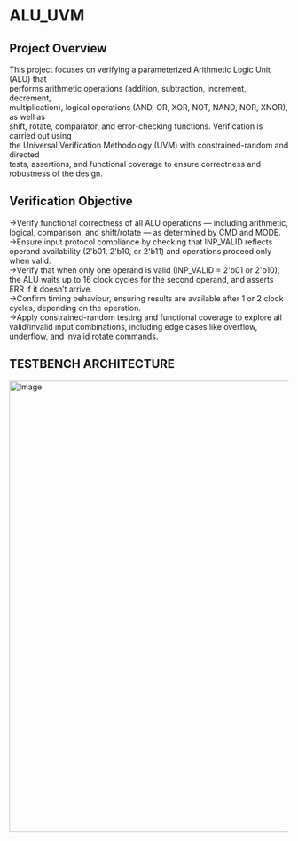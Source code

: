 # ALU_UVM

## Project Overview
This project focuses on verifying a parameterized Arithmetic Logic Unit (ALU) that   
performs arithmetic operations (addition, subtraction, increment, decrement,   
multiplication), logical operations (AND, OR, XOR, NOT, NAND, NOR, XNOR), as well as   
shift, rotate, comparator, and error-checking functions. Verification is carried out using   
the Universal Verification Methodology (UVM) with constrained-random and directed   
tests, assertions, and functional coverage to ensure correctness and robustness of the design.   

## Verification Objective
->Verify functional correctness of all ALU operations — including arithmetic, logical, 
comparison, and shift/rotate — as determined by CMD and MODE.  
->Ensure input protocol compliance by checking that INP_VALID reflects operand 
availability (2'b01, 2'b10, or 2'b11) and operations proceed only when valid.   
->Verify that when only one operand is valid (INP_VALID = 2'b01 or 2'b10), the ALU 
waits up to 16 clock cycles for the second operand, and asserts ERR if it doesn’t 
arrive.   
->Confirm timing behaviour, ensuring results are available after 1 or 2 clock cycles, 
depending on the operation.   
->Apply constrained-random testing and functional coverage to explore all 
valid/invalid input combinations, including edge cases like overflow, underflow, and 
invalid rotate commands.   

##  TESTBENCH ARCHITECTURE
<img width="1711" height="812" alt="Image" src="https://github.com/user-attachments/assets/4476b116-f2d9-4d0b-84cf-dcac016cb217" />
